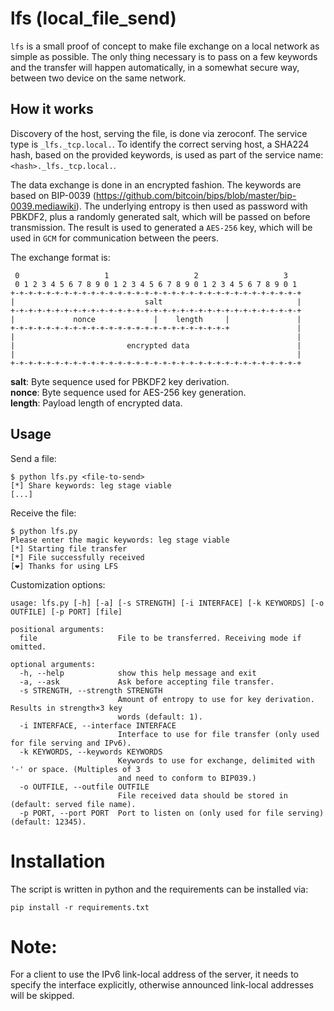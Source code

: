 # lfs (local_file_send)

`lfs` is a small proof of concept to make file exchange on a local network as simple as possible.
The only thing necessary is to pass on a few keywords and the transfer will happen automatically, in a somewhat secure way, between two device on the same network.

## How it works

Discovery of the host, serving the file, is done via zeroconf.
The service type is `_lfs._tcp.local.`.
To identify the correct serving host, a SHA224 hash, based on the provided keywords, is used as part of the service name: `<hash>._lfs._tcp.local.`.

The data exchange is done in an encrypted fashion.
The keywords are based on BIP-0039 (https://github.com/bitcoin/bips/blob/master/bip-0039.mediawiki).
The underlying entropy is then used as password with PBKDF2, plus a randomly generated salt, which will be passed on before transmission.
The result is used to generated a `AES-256` key, which will be used in `GCM` for communication between the peers.

The exchange format is:
```
 0                   1                   2                   3
 0 1 2 3 4 5 6 7 8 9 0 1 2 3 4 5 6 7 8 9 0 1 2 3 4 5 6 7 8 9 0 1
+-+-+-+-+-+-+-+-+-+-+-+-+-+-+-+-+-+-+-+-+-+-+-+-+-+-+-+-+-+-+-+-+
|                             salt                              |
+-+-+-+-+-+-+-+-+-+-+-+-+-+-+-+-+-+-+-+-+-+-+-+-+-+-+-+-+-+-+-+-+
|             nonce             |    length     |               |
+-+-+-+-+-+-+-+-+-+-+-+-+-+-+-+-+-+-+-+-+-+-+-+-+               |
|                                                               |
|                         encrypted data                        |
|                                                               |
+-+-+-+-+-+-+-+-+-+-+-+-+-+-+-+-+-+-+-+-+-+-+-+-+-+-+-+-+-+-+-+-+
```
**salt**: Byte sequence used for PBKDF2 key derivation.\
**nonce**: Byte sequence used for AES-256 key generation.\
**length**: Payload length of encrypted data.

## Usage

Send a file:
```shell
$ python lfs.py <file-to-send>
[*] Share keywords: leg stage viable
[...]
```

Receive the file:
```shell
$ python lfs.py
Please enter the magic keywords: leg stage viable
[*] Starting file transfer
[*] File successfully received
[❤] Thanks for using LFS
```

Customization options:
```
usage: lfs.py [-h] [-a] [-s STRENGTH] [-i INTERFACE] [-k KEYWORDS] [-o OUTFILE] [-p PORT] [file]

positional arguments:
  file                  File to be transferred. Receiving mode if omitted.

optional arguments:
  -h, --help            show this help message and exit
  -a, --ask             Ask before accepting file transfer.
  -s STRENGTH, --strength STRENGTH
                        Amount of entropy to use for key derivation. Results in strength×3 key
                        words (default: 1).
  -i INTERFACE, --interface INTERFACE
                        Interface to use for file transfer (only used for file serving and IPv6).
  -k KEYWORDS, --keywords KEYWORDS
                        Keywords to use for exchange, delimited with '-' or space. (Multiples of 3
                        and need to conform to BIP039.)
  -o OUTFILE, --outfile OUTFILE
                        File received data should be stored in (default: served file name).
  -p PORT, --port PORT  Port to listen on (only used for file serving) (default: 12345).
```

# Installation

The script is written in python and the requirements can be installed via:
```shell
pip install -r requirements.txt
```

# Note:

For a client to use the IPv6 link-local address of the server, it needs to specify the interface explicitly, otherwise announced link-local addresses will be skipped.
